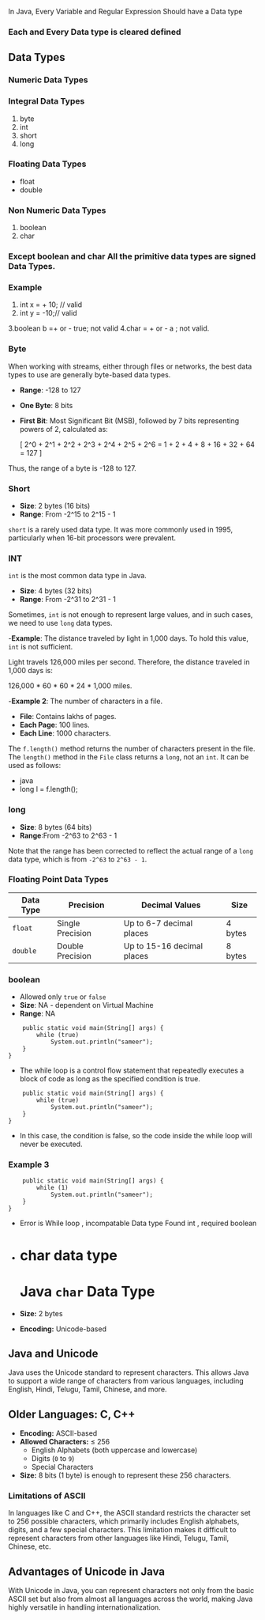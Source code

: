 In Java, Every Variable and Regular Expression Should have a Data type

### Each and Every Data type is cleared defined


## Data Types
### Numeric Data Types



### Integral Data Types
1. byte
2. int
3. short 
4. long

### Floating Data Types
- float
- double

### Non Numeric Data Types 
1. boolean
2. char


### Except boolean and char All the primitive data types are signed Data Types.

### Example 
1. int x = + 10; // valid
2. int y = -10;// valid 

3.boolean b =+ or - true; not valid
4.char = + or - a ; not valid.

### Byte

When working with streams, either through files or networks, the best data types to use are generally byte-based data types.

- **Range**: -128 to 127
- **One Byte**: 8 bits
- **First Bit**: Most Significant Bit (MSB), followed by 7 bits representing powers of 2, calculated as:

  \[
  2^0 + 2^1 + 2^2 + 2^3 + 2^4 + 2^5 + 2^6 = 1 + 2 + 4 + 8 + 16 + 32 + 64 = 127
  \]

Thus, the range of a byte is -128 to 127.

### Short

- **Size**: 2 bytes (16 bits)
- **Range**: From -2^15 to 2^15 - 1

`short` is a rarely used data type. It was more commonly used in 1995, particularly when 16-bit processors were prevalent.
### INT

`int` is the most common data type in Java.

- **Size**: 4 bytes (32 bits)
- **Range**: From -2^31 to 2^31 - 1

Sometimes, `int` is not enough to represent large values, and in such cases, we need to use `long` data types.

-**Example**: The distance traveled by light in 1,000 days. To hold this value, `int` is not sufficient. 

Light travels 126,000 miles per second. Therefore, the distance traveled in 1,000 days is:

126,000 * 60 * 60 * 24 * 1,000 miles.

-**Example 2**: The number of characters in a file.

- **File**: Contains lakhs of pages.
- **Each Page**: 100 lines.
- **Each Line**: 1000 characters.

The `f.length()` method returns the number of characters present in the file. The `length()` method in the `File` class returns a `long`, not an `int`. It can be used as follows:

- java
- long l = f.length();


### long

- **Size**: 8 bytes (64 bits)
- **Range**:From -2^63 to 2^63 - 1

Note that the range has been corrected to reflect the actual range of a `long` data type, which is from `-2^63` to `2^63 - 1`.
### Floating Point Data Types

| Data Type | Precision         | Decimal Values           | Size   |
|-----------|-------------------|--------------------------|--------|
| `float`   | Single Precision   | Up to 6-7 decimal places  | 4 bytes |
| `double`  | Double Precision   | Up to 15-16 decimal places | 8 bytes |

### boolean 
- Allowed only `true` or `false`  
- **Size**: NA - dependent on Virtual Machine
- **Range**: NA  
```public class T2 {
    public static void main(String[] args) {
        while (true)
            System.out.println("sameer");
    }
}
```
- The while loop is a control flow statement that repeatedly executes a block of code as long as the specified condition is true.
```public class T2 {
    public static void main(String[] args) {
        while (true)
            System.out.println("sameer");
    }
}
```
- In this case, the condition is false, so the code inside the while loop will never be executed.


### Example 3 
```public class T2 {
    public static void main(String[] args) {
        while (1)
            System.out.println("sameer");
    }
}
```
- Error is While loop , incompatable Data type Found int , required boolean

- # char data type 
  # Java `char` Data Type

- **Size:** 2 bytes
- **Encoding:** Unicode-based

## Java and Unicode

Java uses the Unicode standard to represent characters. This allows Java to support a wide range of characters from various languages, including English, Hindi, Telugu, Tamil, Chinese, and more.

## Older Languages: C, C++

- **Encoding:** ASCII-based
- **Allowed Characters:** ≤ 256
  - English Alphabets (both uppercase and lowercase)
  - Digits (`0` to `9`)
  - Special Characters
- **Size:** 8 bits (1 byte) is enough to represent these 256 characters.

### Limitations of ASCII

In languages like C and C++, the ASCII standard restricts the character set to 256 possible characters, which primarily includes English alphabets, digits, and a few special characters. This limitation makes it difficult to represent characters from other languages like Hindi, Telugu, Tamil, Chinese, etc.

## Advantages of Unicode in Java

With Unicode in Java, you can represent characters not only from the basic ASCII set but also from almost all languages across the world, making Java highly versatile in handling internationalization.

